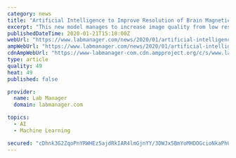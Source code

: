 ```yaml
---
category: news
title: "Artificial Intelligence to Improve Resolution of Brain Magnetic Resonance Imaging"
excerpt: "This new model manages to increase image quality from low resolution to high resolution without distorting the patients' brain structures, using a deep learning artificial neural network—a model that is based on the functioning of the human brain—that \"learns\" this process. \"Deep learning is based on very large neural networks, and so is ..."
publishedDateTime: 2020-01-21T15:18:00Z
webUrl: "https://www.labmanager.com/news/2020/01/artificial-intelligence-to-improve-resolution-of-brain-magnetic-resonance-imaging"
ampWebUrl: "https://www.labmanager.com/news/2020/01/artificial-intelligence-to-improve-resolution-of-brain-magnetic-resonance-imaging/amp"
cdnAmpWebUrl: "https://www-labmanager-com.cdn.ampproject.org/c/s/www.labmanager.com/news/2020/01/artificial-intelligence-to-improve-resolution-of-brain-magnetic-resonance-imaging/amp"
type: article
quality: 49
heat: 49
published: false

provider:
  name: Lab Manager
  domain: labmanager.com

topics:
  - AI
  - Machine Learning

secured: "cDhnk3G2ZqoPnYRWHEz5ajdRkIAR4lmGjnYY/3DWJx5BmYoMHDOGcioNkaPhUvqwDCERH67tJz4WP7wM+KoqxyGqk7KLCy0LAGUStKYhsnz3Y01j9mRGvmK/ogf4DHYBgF/I7ljkuRU/QExy52okBpoDKNrzqiSQahE/YldpnWuiVsERsI0m2UN7oDn4hEmBHs3Hj7uceFKvnV3rd0U6+Jjt94WlCDrEtmTtmyg5YHJscvdLfuvkN2zljIog4jZEH5wUJ+XbobdUpjZluTABsyU107Gg9pDM9NbaRXGY6RU=;Unhff84JmXCbFq66L+xi6A=="
---
```


